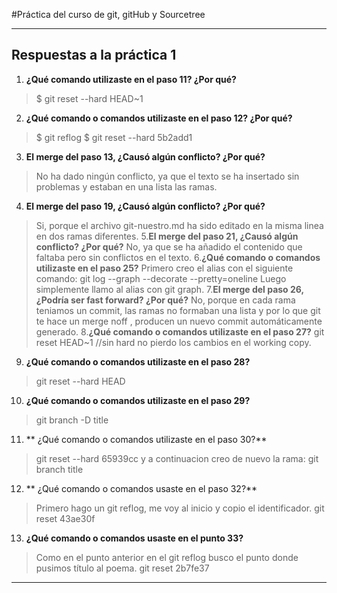 #Práctica del curso de git, gitHub y Sourcetree


---- 
## Respuestas a la práctica 1
1. **¿Qué comando utilizaste en el paso 11? ¿Por qué?**
> $ git reset --hard HEAD~1

2. **¿Qué comando o comandos utilizaste en el paso 12? ¿Por qué?**
> $ git reflog
> $ git reset --hard 5b2add1

3. **El merge del paso 13, ¿Causó algún conflicto? ¿Por qué?**
> No ha dado ningún conflicto, ya que el texto se ha insertado sin  problemas y estaban en una lista las ramas.
4. **El merge del paso 19, ¿Causó algún conflicto? ¿Por qué?**
> Si, porque el archivo git-nuestro.md ha sido editado en la misma linea en dos ramas diferentes.
5.**El merge del paso 21, ¿Causó algún conflicto? ¿Por qué?**
> No, ya que se ha añadido el contenido que faltaba pero sin conflictos en el texto.
6.**¿Qué comando o comandos utilizaste en el paso 25?**
> Primero creo el alias con el siguiente comando: git log --graph --decorate --pretty=oneline
>Luego simplemente llamo al alias con git graph.
7.**El merge del paso 26, ¿Podría ser fast forward? ¿Por qué?**
> No, porque en cada rama teniamos un commit, las ramas no formaban una lista y por lo que git te hace un merge noff , producen un nuevo commit automáticamente generado.
8.**¿Qué comando o comandos utilizaste en el paso 27?**
> git reset HEAD~1 //sin hard no pierdo los cambios en el working copy.
9. **¿Qué comando o comandos utilizaste en el paso 28?**
> git reset --hard HEAD
10. **¿Qué comando o comandos utilizaste en el paso 29?**
> git branch -D title
11. ** ¿Qué comando o comandos utilizaste en el paso 30?**
> git reset --hard 65939cc y a continuacion creo de nuevo la rama: git branch title
12. ** ¿Qué comando o comandos usaste en el paso 32?**
> Primero hago un git reflog, me voy al inicio y copio el identificador.
> git reset 43ae30f
13. **¿Qué comando o comandos usaste en el punto 33?**
> Como en el punto anterior en el git reflog busco el punto donde pusimos título al  poema.
git reset  2b7fe37 
----
